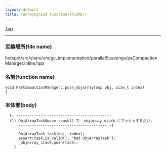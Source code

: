```yaml
---
layout: default
title: (unrecognied function)(FIXME!)
---
```

[Top](../index.html)

--- 
### 定義場所(file name)
hotspot/src/share/vm/gc_implementation/parallelScavenge/psCompactionManager.inline.hpp

### 名前(function name)
```
void ParCompactionManager::push_objarray(oop obj, size_t index)
{
```

### 本体部(body)
```
  {- -------------------------------------------
  (1) ObjArrayTaskQueue::push() で _objarray_stack にプッシュするだけ.
      ---------------------------------------- -}

	  ObjArrayTask task(obj, index);
	  assert(task.is_valid(), "bad ObjArrayTask");
	  _objarray_stack.push(task);
	}
	
```


